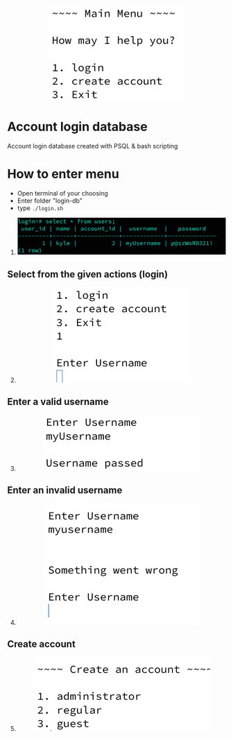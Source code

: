 <div style="text-align:center"><img src="https://github.com/KylesTech95/login-db/blob/main/media/main_menu.png?raw=true"/></div>

# Account login database
Account login database created with PSQL & bash scripting
# How to enter menu
- Open terminal of your choosing
- Enter folder "login-db"
- type ``` ./login.sh ```
1. <div style="text-align:center"><img src="https://github.com/KylesTech95/login-db/blob/main/media/image.png?raw=true"/></div>
## Select from the given actions (login)
2. <div style="text-align:center"><img src="https://github.com/KylesTech95/login-db/blob/main/media/actions.png?raw=true"/></div>
## Enter a valid username
3. <div style="text-align:center"><img src="https://github.com/KylesTech95/login-db/blob/main/media/valid_username.png?raw=true"/></div>
## Enter an invalid username
4. <div style="text-align:center"><img src="https://github.com/KylesTech95/login-db/blob/main/media/invalid_username.png?raw=true"/></div>
## Create account
5. <div style="text-align:center"><img src="https://github.com/KylesTech95/login-db/blob/main/media/create_account.png?raw=true"/></div>





